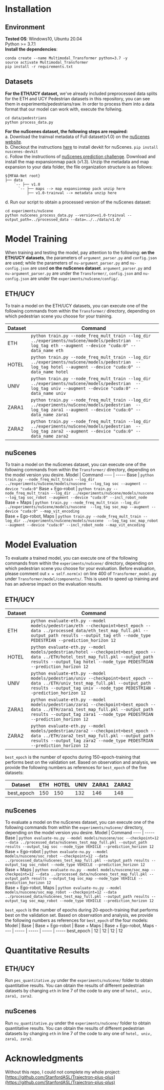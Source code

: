 # Installation
## Environment
**Tested OS**: Windows10, Ubuntu 20.04  
Python >= 3.7.1  
**Install the dependencies**:   
```
conda create --name Multimodal_Transformer python=3.7 -y  
source activate Multimodal_Transformer  
pip install -r requirements.txt
```
## Datasets
**For the ETH/UCY dataset,** 
we've already included preprocessed data splits for the ETH and UCY Pedestrian datasets in this repository, you can see them in experiments/pedestrians/raw. In order to process them into a data format that our model can work with, execute the follwing.
```
cd data/pedestrians
python process_data.py
```
**For the nuScenes dataset, the following steps are required:**   
a. Download the trainval metadata of Full dataset(v1.0) on the [nuScenes website](https://www.nuscenes.org/ "nuScenes").  
b. Checkout the instructions [here](https://github.com/nutonomy/nuscenes-devkit "nuscenes-devkit") to install devkit for nuScenes.
  `pip install nuscenes-devkit`   
c. Follow the instructions of [nuScenes prediction challenge](https://www.nuscenes.org/prediction?externalData=all&mapData=all&modalities=Any "prediction challenge"). Download and install the map expansionmap pack (v1.3). Unzip the metadata and map expansion to your data folder, the file organization structure is as follows:
```
${MFAA-Net root}
├── data
    `-- ├── v1.0
      `-- ├── maps --> map expansionmap pack unzip here
          ├── v1.0-trainval --> metadata unzip here
```  
d. Run our script to obtain a processed version of the nuScenes dataset:  
```
cd experiments/nuScene
python nuScenes_process_data.py --version=v1.0-trainval --output_path=../processed_data --data=../../data/v1.0/
```
# Model Training
When training and testing the model, pay attention to the following: **on the ETH/UCY datasets**, the parameters of `argument_parser.py` and `config.json` are used; while the parameters of `nu-argument_parser.py` and `nu-config.json` are used **on the nuScenes dataset**. `argument_parser.py` and `nu-argument_parser.py` are under the `Transformer/`,  `config.json` and `nu-config.json` are under the `experiments/nuScene/config/`.

## ETH/UCY
To train a model on the ETH/UCY datasets, you can execute one of the following commands from within the `Transformer/` directory, depending on which pedestrian scene you choose for your training.

Dataset  | Command
 ---- | -----
 ETH  | `python train.py --node_freq_mult_train --log_dir ../experiments/nuScene/models/pedestrian  --log_tag eth --augment --device "cuda:0" --data_name eth` 
 HOTEL  | `python train.py --node_freq_mult_train --log_dir ../experiments/nuScene/models/pedestrian  --log_tag hotel --augment --device "cuda:0" --data_name hotel`  
 UNIV  | `python train.py --node_freq_mult_train --log_dir ../experiments/nuScene/models/pedestrian  --log_tag univ --augment --device "cuda:0" --data_name univ`  
 ZARA1  | `python train.py --node_freq_mult_train --log_dir ../experiments/nuScene/models/pedestrian  --log_tag zara1 --augment --device "cuda:0" --data_name zara1`  
 ZARA2  | `python train.py --node_freq_mult_train --log_dir ../experiments/nuScene/models/pedestrian  --log_tag zara2 --augment --device "cuda:0" --data_name zara2` 

## nuScenes
To train a model on the nuScenes dataset, you can execute one of the following commands from within the `Transformer/` directory, depending on the model version you desire.
Model  | Command
 ---- | -----
 Base  | `python train.py --node_freq_mult_train --log_dir ../experiments/nuScene/models/nuscene  --log_tag soc --augment --device "cuda:0"` 
 Base + Ego-robot  | `python train.py --node_freq_mult_train --log_dir ../experiments/nuScene/models/nuscene  --log_tag soc_robot --augment --device "cuda:0" --incl_robot_node`  
 Base + Maps  | `python train.py --node_freq_mult_train --log_dir ../experiments/nuScene/models/nuscene  --log_tag soc_map --augment --device "cuda:0" --map_vit_encoding`  
 Base + Ego-robot, Maps  | `python train.py --node_freq_mult_train --log_dir ../experiments/nuScene/models/nuscene  --log_tag soc_map_robot --augment --device "cuda:0" --incl_robot_node --map_vit_encoding`  

# Model Evaluation
To evaluate a trained model, you can execute one of the following commands from within the `experiments/nuScene/` directory, depending on which pedestrian scene you choose for your evaluation. Before evaluation, please comment out `x = self.norm(x)` on line 400 of `Transformer_model.py` under `Transformer/model/components/`. This is used to speed up training and has an adverse impact on the evaluation results.  
## ETH/UCY
Dataset  | Command
 ---- | -----
 ETH  | `python evaluate-eth.py --model models/pedestrian/eth --checkpoint=best_epoch --data ../processed_data/eth_test_map_full.pkl --output_path results --output_tag eth --node_type PEDESTRIAN --prediction_horizon 12`    
 HOTEL  | `python evaluate-eth.py --model models/pedestrian/hotel --checkpoint=best_epoch --data ../ETH/hotel_test_map_full.pkl --output_path results --output_tag hotel --node_type PEDESTRIAN --prediction_horizon 12`    
 UNIV  | `python evaluate-eth.py --model models/pedestrian/univ --checkpoint=best_epoch --data ../ETH/univ_test_map_full.pkl --output_path results --output_tag univ --node_type PEDESTRIAN --prediction_horizon 12`     
 ZARA1  | `python evaluate-eth.py --model models/pedestrian/zara1 --checkpoint=best_epoch --data ../ETH/zara1_test_map_full.pkl --output_path results --output_tag zara1 --node_type PEDESTRIAN --prediction_horizon 12`     
 ZARA2  | `python evaluate-eth.py --model models/pedestrian/zara2 --checkpoint=best_epoch --data ../ETH/zara2_test_map_full.pkl --output_path results --output_tag zara2 --node_type PEDESTRIAN --prediction_horizon 12`   

`best_epoch` is the number of epochs during 150-epoch-training that performs best on the validation set. Based on observation and analysis, we provide the following numbers as references for `best_epoch` of the five datasets:

Dataset | ETH | HOTEL | UNIV | ZARA1 | ZARA2
---- | ----- | ----- | ----- | ----- | -----
best_epoch | 150 | 150 | 132 | 146 | 148
 
## nuScenes
To evaluate a model on the nuScenes dataset, you can execute one of the following commands from within the `experiments/nuScene/` directory, depending on the model version you desire.
Model  | Command
 ---- | -----
 Base  | `python evaluate-nu.py --model models/nuscene/soc --checkpoint=12 --data ../processed_data/nuScenes_test_map_full.pkl --output_path results --output_tag soc --node_type VEHICLE --prediction_horizon 12`
 Base + Ego-robot  | `python evaluate-nu.py --model models/nuscene/soc_robot --checkpoint=12 --data ../processed_data/nuScenes_test_map_full.pkl --output_path results --output_tag soc_robot --node_type VEHICLE --prediction_horizon 12`  
 Base + Maps  | `python evaluate-nu.py --model models/nuscene/soc_map --checkpoint=12 --data ../processed_data/nuScenes_test_map_full.pkl --output_path results --output_tag soc_map --node_type VEHICLE --prediction_horizon 12`  
 Base + Ego-robot, Maps  | `python evaluate-nu.py --model models/nuscene/soc_map_robot --checkpoint=12 --data ../processed_data/nuScenes_test_map_full.pkl --output_path results --output_tag soc_map_robot --node_type VEHICLE --prediction_horizon 12`  

`best_epoch` is the number of epochs during 20-epoch-training that performs best on the validation set. Based on observation and analysis, we provide the following numbers as references for `best_epoch` of the four models:
Model | Base | Base + Ego-robot | Base + Maps | Base + Ego-robot, Maps 
---- | ----- | ----- | ----- | ----- 
best_epoch | 12 | 12 | 12 | 12 

# Quantitative Results
## ETH/UCY
Run `pes_quantitative.py` under the `experiments/nuScene/` folder to obtain quantitative results. You can obtain the results of different pedestrian datasets by changing `eth` in line 7 of the code to any one of `hotel, univ, zara1, zara2`.
## nuScenes
Run `nu_quantitative.py` under the `experiments/nuScene/` folder to obtain quantitative results. You can obtain the results of different pedestrian datasets by changing `eth` in line 7 of the code to any one of `hotel, univ, zara1, zara2`.


# Acknowledgments
Without this repo, I could not complete my whole project:
[https://github.com/StanfordASL/Trajectron-plus-plus](https://github.com/StanfordASL/Trajectron-plus-plus)
